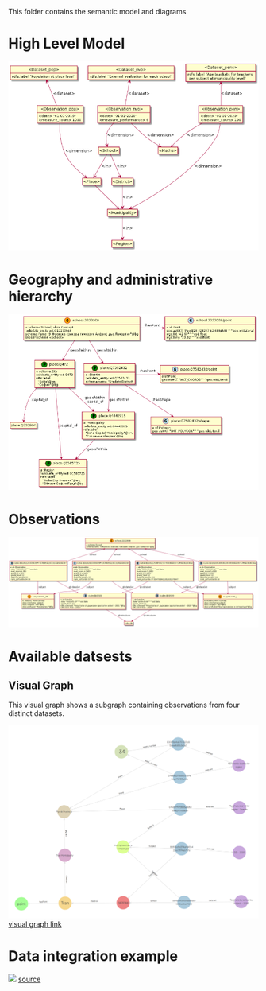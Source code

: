 This folder contains the semantic model and diagrams

# High Level Model

![](high-level.png)


# Geography and administrative hierarchy

![](school-geo.png)

# Observations

![](observation.png)

# Available datsests




## Visual Graph

This visual graph shows a subgraph containing observations from four distinct datasets.

![](img/tran_viz_graph.png)
[visual graph link](http://edu.ontotext.com/graphs-visualizations?saved=3263bef896644c45901b9e3d6597e83c)

# Data integration example  

![](https://lucid.app/publicSegments/view/38ec525a-bbfb-4855-80a1-dfc1e13708f5/image.png)
[source](https://lucid.app/lucidchart/228dd727-c4c5-4439-bc67-26446829446b/edit)
